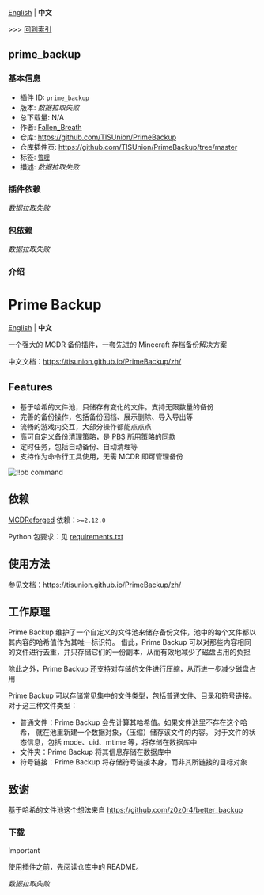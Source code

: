 [English](readme.md) | **中文**

\>\>\> [回到索引](/readme-zh_cn.md)

## prime_backup

### 基本信息

- 插件 ID: `prime_backup`
- 版本: *数据拉取失败*
- 总下载量: N/A
- 作者: [Fallen_Breath](https://github.com/Fallen-Breath)
- 仓库: https://github.com/TISUnion/PrimeBackup
- 仓库插件页: https://github.com/TISUnion/PrimeBackup/tree/master
- 标签: [`管理`](/labels/management/readme-zh_cn.md)
- 描述: *数据拉取失败*

### 插件依赖

*数据拉取失败*

### 包依赖

*数据拉取失败*

### 介绍

# Prime Backup

[English](https://github.com/TISUnion/PrimeBackup/tree/master/README.md) | **中文**

一个强大的 MCDR 备份插件，一套先进的 Minecraft 存档备份解决方案

中文文档：https://tisunion.github.io/PrimeBackup/zh/

## Features

- 基于哈希的文件池，只储存有变化的文件。支持无限数量的备份
- 完善的备份操作，包括备份回档、展示删除、导入导出等
- 流畅的游戏内交互，大部分操作都能点点点
- 高可自定义备份清理策略，是 [PBS](https://pbs.proxmox.com/docs/prune-simulator/) 所用策略的同款
- 定时任务，包括自动备份、自动清理等
- 支持作为命令行工具使用，无需 MCDR 即可管理备份

![!!pb command](https://raw.githubusercontent.com/TISUnion/PrimeBackup/master/docs/img/pb_welcome.zh.png)

## 依赖

[MCDReforged](https://github.com/Fallen-Breath/MCDReforged) 依赖：`>=2.12.0`

Python 包要求：见 [requirements.txt](https://github.com/TISUnion/PrimeBackup/tree/master/requirements.txt)

## 使用方法

参见文档：https://tisunion.github.io/PrimeBackup/zh/

## 工作原理

Prime Backup 维护了一个自定义的文件池来储存备份文件，池中的每个文件都以其内容的哈希值作为其唯一标识符。
借此，Prime Backup 可以对那些内容相同的文件进行去重，并只存储它们的一份副本，从而有效地减少了磁盘占用的负担

除此之外，Prime Backup 还支持对存储的文件进行压缩，从而进一步减少磁盘占用

Prime Backup 可以存储常见集中的文件类型，包括普通文件、目录和符号链接。对于这三种文件类型：

- 普通文件：Prime Backup 会先计算其哈希值。如果文件池里不存在这个哈希，
  就在池里新建一个数据对象，（压缩）储存该文件的内容。
  对于文件的状态信息，包括 mode、uid、mtime 等，将存储在数据库中
- 文件夹：Prime Backup 将其信息存储在数据库中
- 符号链接：Prime Backup 将存储符号链接本身，而非其所链接的目标对象

## 致谢

基于哈希的文件池这个想法来自 https://github.com/z0z0r4/better_backup

### 下载

> [!IMPORTANT]
> 使用插件之前，先阅读仓库中的 README。

*数据拉取失败*

